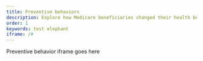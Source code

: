 ```yaml
---
title: Preventive behaviors
description: Explore how Medicare beneficiaries changed their health behaviors during the COVID-19 pandemic.
order: 1
keywords: test elephant
iframe: /#
---
```


Preventive behavior iframe goes here
